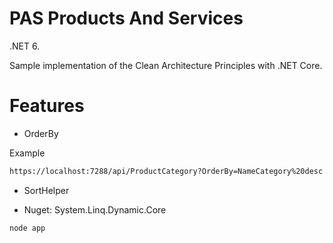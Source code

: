 # PAS Products And Services
.NET 6.

Sample implementation of the Clean Architecture Principles with .NET Core. 

# Features
- OrderBy

Example
```sh
https://localhost:7288/api/ProductCategory?OrderBy=NameCategory%20desc
```

- SortHelper



- Nuget: System.Linq.Dynamic.Core

```sh
node app
```
